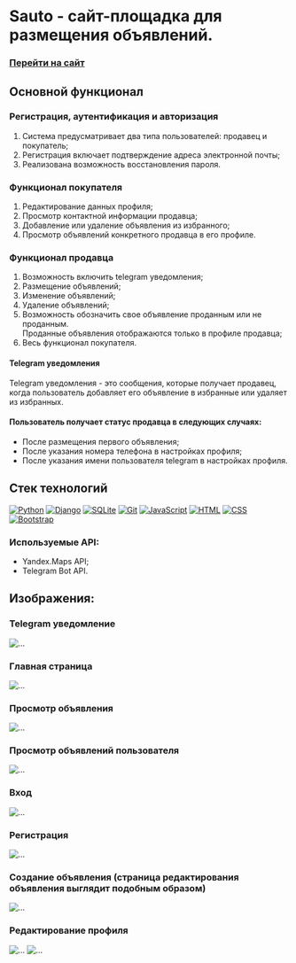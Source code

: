 # Sauto - сайт-площадка для размещения объявлений.

### [Перейти на сайт](https://sauto.steqa.ru/ "https://sauto.steqa.ru/")

## Основной функционал

### Регистрация, аутентификация и авторизация

1. Система предусматривает два типа пользователей: продавец и покупатель;
2. Регистрация включает подтверждение адреса электронной почты;
3. Реализована возможность восстановления пароля.

### Функционал покупателя

1. Редактирование данных профиля;
2. Просмотр контактной информации продавца;
3. Добавление или удаление объявления из избранного;
4. Просмотр объявлений конкретного продавца в его профиле.

### Функционал продавца

1. Возможность включить telegram уведомления;
2. Размещение объявлений;
3. Изменение объявлений;
4. Удаление объявлений;
5. Возможность обозначить свое объявление проданным или не проданным.  
Проданные объявления отображаются только в профиле продавца;
6. Весь функционал покупателя.

#### Telegram уведомления
Telegram уведомления - это сообщения, которые получает продавец, когда пользователь добавляет его объявление в избранные или удаляет из избранных.

#### Пользователь получает статус продавца в следующих случаях:
* После размещения первого объявления;
* После указания номера телефона в настройках профиля;
* После указания имени пользователя telegram в настройках профиля.

## Стек технологий

[![Python](https://img.shields.io/badge/PYTHON-3776AB?style=flat-square&logo=python&logoColor=white)](https://www.python.org/)
[![Django](https://img.shields.io/badge/DJANGO-092E20?style=flat-square&logo=django&logoColor=white)](https://www.djangoproject.com/)
[![SQLite](https://img.shields.io/badge/SQLITE-07405E?style=flat-square&logo=sqlite&logoColor=white)](https://sqlite.org/index.html)
[![Git](https://img.shields.io/badge/GIT-f05033?style=flat-square&logo=Git&logoColor=white)](https://git-scm.com/)
[![JavaScript](https://img.shields.io/badge/JAVASCRIPT-F7DF1E?style=flat-square&logo=JavaScript&logoColor=white)](http://www.ecma-international.org/publications-and-standards/standards/ecma-262/)
[![HTML](https://img.shields.io/badge/HTML5-E34F26?style=flat-square&logo=html5&logoColor=white)](https://html.spec.whatwg.org/multipage/)
[![CSS](https://img.shields.io/badge/CSS3-1572B6?style=flat-square&logo=css3&logoColor=white)](https://www.w3.org/Style/CSS/)
[![Bootstrap](https://img.shields.io/badge/BOOTSTRAP-8a0bfc?style=flat-square&logo=Bootstrap&logoColor=white)](https://getbootstrap.com/)

### Используемые API:
* Yandex.Maps API;
* Telegram Bot API.

## Изображения:

### Telegram уведомление
<image src="https://i.imgur.com/nbiKlza.png" alt="...">

### Главная страница
<image src="https://i.imgur.com/vsaeihF.png" alt="...">

### Просмотр объявления
<image src="https://i.imgur.com/UG14zCu.png" alt="...">

### Просмотр объявлений пользователя
<image src="https://i.imgur.com/WiF9wgP.png" alt="...">

### Вход
<image src="https://i.imgur.com/0mnIhzj.png" alt="...">

### Регистрация
<image src="https://i.imgur.com/54EGTbn.png" alt="...">

### Создание объявления (страница редактирования объявления выглядит подобным образом)
<image src="https://i.imgur.com/3cDG4nK.png" alt="...">

### Редактирование профиля
<image src="https://i.imgur.com/haEvao4.png" alt="...">
<image src="https://i.imgur.com/ixIP8Vi.png" alt="...">
